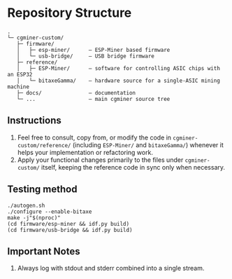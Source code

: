 # Repository Structure

```
.
└─ cgminer-custom/
   ├─ firmware/
   │   ├─ esp-miner/      – ESP-Miner based firmware
   │   └─ usb-bridge/     – USB bridge firmware
   ├─ reference/
   │   ├─ ESP-Miner/      – software for controlling ASIC chips with an ESP32
   │   └─ bitaxeGamma/    – hardware source for a single-ASIC mining machine
   ├─ docs/               – documentation
   └─ ...                 – main cgminer source tree
```

## Instructions

1. Feel free to consult, copy from, or modify the code in `cgminer-custom/reference/` (including `ESP-Miner/` and `bitaxeGamma/`) whenever it helps your implementation or refactoring work.
2. Apply your functional changes primarily to the files under `cgminer-custom/` itself, keeping the reference code in sync only when necessary.

## Testing method

```
./autogen.sh
./configure --enable-bitaxe
make -j"$(nproc)"
(cd firmware/esp-miner && idf.py build)
(cd firmware/usb-bridge && idf.py build)
```

## Important Notes

1. Always log with stdout and stderr combined into a single stream.
